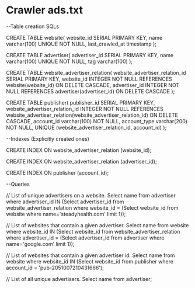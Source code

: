 # Crawler ads.txt

--Table creation SQLs

CREATE TABLE website(
    website_id SERIAL PRIMARY KEY,
    name varchar(100) UNIQUE NOT NULL,
    last_crawled_at timestamp
);

CREATE TABLE advertiser(
    advertiser_id SERIAL PRIMARY KEY,
    name varchar(100) UNIQUE NOT NULL,
    tag varchar(100)
);

CREATE TABLE website_advertiser_relation(
	website_advertiser_relation_id SERIAL PRIMARY KEY,
	website_id INTEGER NOT NULL REFERENCES website(website_id) ON DELETE CASCADE,
	advertiser_id INTEGER NOT NULL REFERENCES advertiser(advertiser_id) ON DELETE CASCADE
);

CREATE TABLE publisher(
    publisher_id SERIAL PRIMARY KEY,
    website_advertiser_relation_id INTEGER NOT NULL REFERENCES website_advertiser_relation(website_advertiser_relation_id) ON DELETE CASCADE,
    account_id varchar(100) NOT NULL,
    account_type varchar(200) NOT NULL,
    UNIQUE (website_advertiser_relation_id, account_id)
);


--Indexes (Explicitly created ones)

CREATE INDEX ON website_advertiser_relation (website_id);

CREATE INDEX ON website_advertiser_relation (advertiser_id);

CREATE INDEX ON publisher (account_id);



--Queries

// List of unique advertisers on a website.
Select name from advertiser where advertiser_id IN
(Select advertiser_id from website_advertiser_relation where website_id =
(Select website_id from website where name='steadyhealth.com' limit 1));


// List of websites that contain a given advertiser.
Select name from website where website_id IN
(Select website_id from website_advertiser_relation where advertiser_id =
(Select advertiser_id from advertiser where name='google.com' limit 1));


// List of websites that contain a given advertiser id.
Select name from website where website_id IN
(Select website_id from publisher where account_id = 'pub-2051007210431666');


// List of all unique advertisers.
Select name from advertiser;